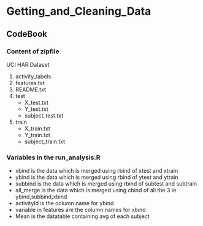 # Getting_and_Cleaning_Data
## CodeBook 

### Content of zipfile
UCI HAR Dataset 
1. activity_labels 
2. features.txt
3. README.txt
4. test
      * X_test.txt 
      * Y_test.txt
      * subject_test.txt
5. train
      * X_train.txt 
      * Y_train.txt
      * subject_train.txt
 ### Variables in the run_analysis.R
 * xbind is the data which is merged using rbind of xtest and xtrain
 * ybind is the data which is merged using rbind of ytest and ytrain
 * subbind is the data which is merged using rbind of subtest and subtrain
 * all_merge is the data which is merged using cbind of all the 3 ie ybind,subbind,xbind
 * activityId is the column name for ybind
 * variable in features are the column names for xbind
 * Mean is the datatable containing avg of each subject
